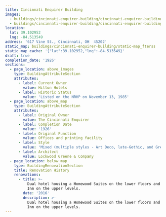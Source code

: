```yaml
---
title: Cincinnati Enquirer Building
images:
  - buildings/cincinnati-enquirer-building/cincinnati-enquirer-building-0_zmlz16
  - buildings/cincinnati-enquirer-building/cincinnati-enquirer-building-1_lpds5e
location:
  lat: 39.102952
  lng: -84.513549
address: '617 Vine St., Cincinnati, OH  45202'
static_map: buildings/cincinnati-enquirer-building/static-map_fterss
static_map_cache: '{"lat":39.102952,"lng":-84.513549}'
draft: true
completion_date: '1926'
sections:
  - page_location: above_images
    type: BuildingAttributeSection
    attributes:
      - label: Current Owner
        value: Hilton Hotels
      - label: Historic Status
        value: 'Listed on the NRHP on November 13, 1985'
  - page_location: above_map
    type: BuildingAttributeSection
    attributes:
      - label: Original Owner
        value: The Cincinnati Enquirer
      - label: Completion Date
        value: '1926'
      - label: Original Function
        value: Offices and printing facility
      - label: Style
        value: 'Mixed (multiple styles - Art Deco, late-Gothic, and Greek influences)'
      - label: Architect
        value: Lockwood Greene & Company
  - page_location: below_map
    type: BuildingRenovationSection
    title: Renovation History
    renovations:
      - title: >-
          Dual hotel housing a Homewood Suites on the lower floors and a Hampton
          Inn on the upper levels.
        date: '2016'
        description: >-
          Dual hotel housing a Homewood Suites on the lower floors and a Hampton
          Inn on the upper levels.
---
```


